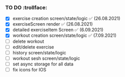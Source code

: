 ### TO DO :trollface:

- [x] exercise creation screen/state/logic ✅ (26.08.2021)
- [x] exerciseScreen render ✅ (26.08.2021)
- [x] detailed exerciseItem Screen ✅ (6.09.2021)
- [x] workout  creation screen/state/logic ✅ (7.09.2021)
- [ ] delete workout
- [ ] edit/delete exercise
- [ ] history screen/state/logic
- [ ] workout sesh screen/state/logic
- [ ] set async  storage for all data
- [ ] fix icons for IOS
